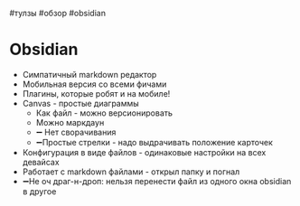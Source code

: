  #тулзы #обзор #obsidian 

# Obsidian

- Симпатичный markdown редактор
- Мобильная версия со всеми фичами
- Плагины, которые робят и на мобиле!
- Canvas - простые диаграммы 
	- Как файл - можно версионировать 
	- Можно маркдаун
	- ➖ Нет сворачивания
	- ➖Простые стрелки - надо выдрачивать положение карточек
- Конфигурация в виде файлов - одинаковые настройки на всех девайсах
- Работает с markdown файлами - открыл папку и погнал
- ➖Не оч драг-н-дроп: нельзя перенести файл из одного окна obsidian в другое